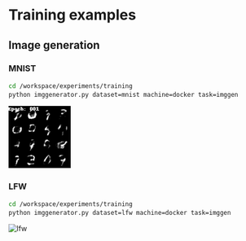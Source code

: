 # Training examples

## Image generation

### MNIST

```bash
cd /workspace/experiments/training
python imggenerator.py dataset=mnist machine=docker task=imggen
```

![mnist](./images/mnist.gif)

### LFW

```bash
cd /workspace/experiments/training
python imggenerator.py dataset=lfw machine=docker task=imggen
```

![lfw](./images/lfw.gif)
